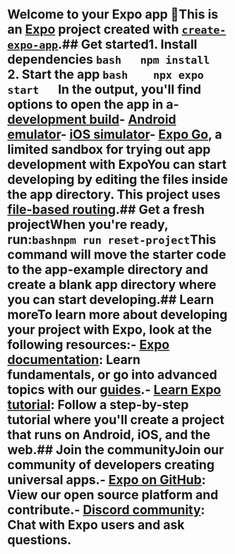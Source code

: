 # Welcome to your Expo app 👋This is an [Expo](https://expo.dev) project created with [`create-expo-app`](https://www.npmjs.com/package/create-expo-app).## Get started1. Install dependencies   ```bash   npm install   ```2. Start the app   ```bash    npx expo start   ```In the output, you'll find options to open the app in a- [development build](https://docs.expo.dev/develop/development-builds/introduction/)- [Android emulator](https://docs.expo.dev/workflow/android-studio-emulator/)- [iOS simulator](https://docs.expo.dev/workflow/ios-simulator/)- [Expo Go](https://expo.dev/go), a limited sandbox for trying out app development with ExpoYou can start developing by editing the files inside the **app** directory. This project uses [file-based routing](https://docs.expo.dev/router/introduction).## Get a fresh projectWhen you're ready, run:```bashnpm run reset-project```This command will move the starter code to the **app-example** directory and create a blank **app** directory where you can start developing.## Learn moreTo learn more about developing your project with Expo, look at the following resources:- [Expo documentation](https://docs.expo.dev/): Learn fundamentals, or go into advanced topics with our [guides](https://docs.expo.dev/guides).- [Learn Expo tutorial](https://docs.expo.dev/tutorial/introduction/): Follow a step-by-step tutorial where you'll create a project that runs on Android, iOS, and the web.## Join the communityJoin our community of developers creating universal apps.- [Expo on GitHub](https://github.com/expo/expo): View our open source platform and contribute.- [Discord community](https://chat.expo.dev): Chat with Expo users and ask questions.